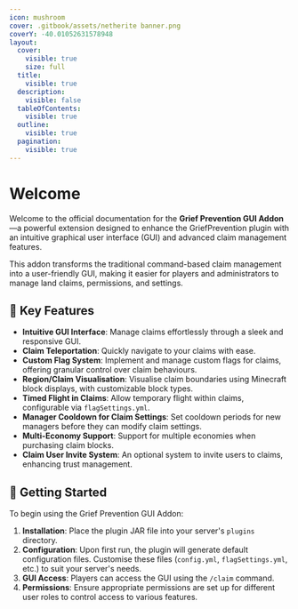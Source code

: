 ```yaml
---
icon: mushroom
cover: .gitbook/assets/netherite banner.png
coverY: -40.01052631578948
layout:
  cover:
    visible: true
    size: full
  title:
    visible: true
  description:
    visible: false
  tableOfContents:
    visible: true
  outline:
    visible: true
  pagination:
    visible: true
---
```


# Welcome

Welcome to the official documentation for the **Grief Prevention GUI Addon**—a powerful extension designed to enhance the GriefPrevention plugin with an intuitive graphical user interface (GUI) and advanced claim management features.​

This addon transforms the traditional command-based claim management into a user-friendly GUI, making it easier for players and administrators to manage land claims, permissions, and settings.&#x20;

## 🌟 Key Features&#x20;

* **Intuitive GUI Interface**: Manage claims effortlessly through a sleek and responsive GUI.​
* **Claim Teleportation**: Quickly navigate to your claims with ease.​
* **Custom Flag System**: Implement and manage custom flags for claims, offering granular control over claim behaviours.​
* **Region/Claim Visualisation**: Visualise claim boundaries using Minecraft block displays, with customizable block types.
* **Timed Flight in Claims**: Allow temporary flight within claims, configurable via `flagSettings.yml`.​
* **Manager Cooldown for Claim Settings**: Set cooldown periods for new managers before they can modify claim settings.​
* **Multi-Economy Support**: Support for multiple economies when purchasing claim blocks.​
* **Claim User Invite System**: An optional system to invite users to claims, enhancing trust management.&#x20;

## 📖 Getting Started&#x20;

To begin using the Grief Prevention GUI Addon:

1. **Installation**: Place the plugin JAR file into your server's `plugins` directory.​
2. **Configuration**: Upon first run, the plugin will generate default configuration files. Customise these files (`config.yml`, `flagSettings.yml`, etc.) to suit your server's needs.​
3. **GUI Access**: Players can access the GUI using the `/claim` command.​
4. **Permissions**: Ensure appropriate permissions are set up for different user roles to control access to various features.&#x20;
